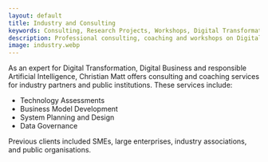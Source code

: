 ```yaml
---
layout: default
title: Industry and Consulting
keywords: Consulting, Research Projects, Workshops, Digital Transformation, Digital Business, Artificial Intelligence
description: Professional consulting, coaching and workshops on Digital Transformation, Digital Businesses, and Artificial Intelligence.
image: industry.webp
---
```


As an expert for Digital Transformation, Digital Business and responsible Artificial Intelligence, Christian Matt offers
consulting and coaching services for industry partners and public institutions. These services include:

- Technology Assessments
- Business Model Development
- System Planning and Design
- Data Governance

Previous clients included SMEs, large enterprises, industry associations, and public organisations.
